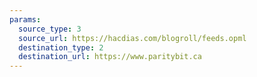 ```yaml
---
params:
  source_type: 3
  source_url: https://hacdias.com/blogroll/feeds.opml
  destination_type: 2
  destination_url: https://www.paritybit.ca
---
```

